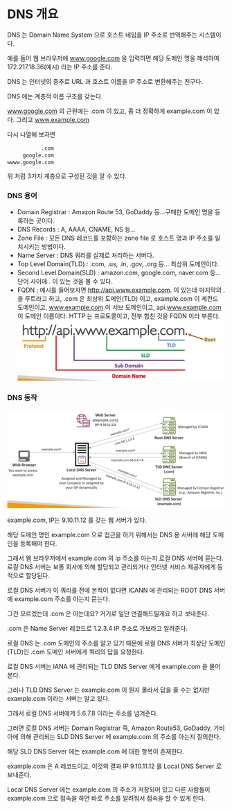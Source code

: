 # DNS 개요

DNS 는 Domain Name System 으로 호스트 네임을 IP 주소로 번역해주는 시스템이다.

예를 들어 웹 브라우저에 www.google.com 을 입력하면 해당 도메인 명을 해석하여 172.217.18.36(예시) 라는 IP 주소를 준다.

DNS 는 인터넷의 중추로 URL 과 호스트 이름을 IP 주소로 변환해주는 친구다.

DNS 에는 계층적 이름 구조를 갖는다.

www.google.com 의 근원에는 .com 이 있고, 좀 더 정확하게 example.com 이 있다. 그리고 www.example.com

다시 나열해 보자면

```
           .com
     google.com
wwww.google.com
```

위 처럼 3가지 계층으로 구성된 것을 알 수 있다.

### DNS 용어

- Domain Registrar : Amazon Route 53, GoDaddy 등...구매한 도메인 명을 등록하는 곳이다.
- DNS Records : A, AAAA, CNAME, NS 등...
- Zone File : 모든 DNS 레코드를 포함하는 zone file 로 호스트 명과 IP 주소를 일치시키는 방법이다.
- Name Server : DNS 쿼리를 실제로 처리하는 서버다.
- Top Level Domain(TLD) : .com, .us, .in, .gov, .org 등... 최상위 도메인이다.
- Second Level Domain(SLD) : amazon.com, google.com, naver.com 등... 단어 사이에 . 이 있는 것을 볼 수 있다.
- FQDN : 예시를 들어보자면 http://api.www.example.com. 이 있는데 마지막의 . 을 루트라고 하고, .com 은 최상위 도메인(TLD) 이고, example.com 이 세컨드 도메인이고, www.example.com 이 서브 도메인이고, api.www.example.com 이 도메인 이름이다. HTTP 는 프로토콜이고, 전부 합친 것을 FQDN 이라 부른다.
![](images/1.png)

### DNS 동작

![](images/2.png)

example.com, IP는 9.10.11.12 를 갖는 웹 서버가 있다.

해당 도메인 명인 example.com 으로 접근을 하기 위해서는 DNS 용 서버에 해당 도메인을 등록해야 한다.

그래서 웹 브라우저에서 example.com 의 ip 주소를 아는지 로컬 DNS 서버에 묻는다. 로컬 DNS 서버는 보통 회사에 의해 할당되고 관리되거나 인터넷 서비스 제공자에게 동적으로 할당된다.

로컬 DNS 서버가 이 쿼리를 전에 본적이 없다면 ICANN 에 관리되는 ROOT DNS 서버에 example.com 주소를 아는지 묻는다.

그건 모르겠는데 .com 은 아는데요? 거기로 일단 연결해드릴게요 하고 보내준다.

.com 은 Name Server 레코드로 1.2.3.4 IP 주소로 가보라고 알려준다.

로컬 DNS 는 .com 도메인의 주소를 알고 있기 때문에 로컬 DNS 서버가 최상단 도메인(TLD)인 .com 도메인 서버에게 쿼리의 답을 요청한다.

로컬 DNS 서버는 IANA 에 관리되는 TLD DNS Server 에게 example.com 을 물어본다.

그러나 TLD DNS Server 는 example.com 이 뭔지 몰라서 답을 줄 수는 없지만 example.com 이라는 서버는 알고 있다.

그래서 로컬 DNS 서버에게 5.6.7.8 이라는 주소를 넘겨준다.

그러면 로컬 DNS 서버는 Domain Registrar 즉, Amazon Route53, GoDaddy, 가비아에 의해 관리되는 SLD DNS Server 에 example.com 의 주소를 아는지 질의한다.

해당 SLD DNS Server 에는 example.com 에 대한 항목이 존재한다.

example.com 은 A 레코드이고, 이것의 결과 IP 9.10.11.12 를 Local DNS Server 로 보내준다.

Local DNS Server 에는 example.com 의 주소가 저장되어 있고 다른 사람들이 example.com 으로 접속을 하면 바로 주소를 알려줘서 접속을 할 수 있게 한다.

